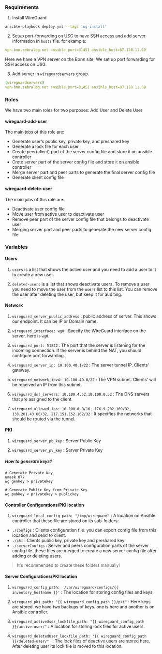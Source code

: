 ### Requirements

1. Install WireGuard

```bash
ansible-playbook deploy.yml --tags 'wg-install'
```

2. Setup port-forwarding on USG to have SSH access and add server information in `hosts` file. for example: 

```yml
vpn-bnn.zebralog.net ansible_port=31451 ansible_host=87.128.11.69
```
Here we have a VPN server on the Bonn site. We set up port forwarding for SSH access on USG.


3. Add server in `wireguardservers` group.
```yml
[wireguardservers]
vpn-bnn.zebralog.net ansible_port=31451 ansible_host=87.128.11.69
```

### Roles

We have two main roles for two purposes: Add User and Delete User

#### wireguard-add-user

The main jobs of this role are:
- Generate user's public key, private key, and preshared key
- Generate a lock file for each user
- Create peer(client) part of the server config file and store it on ansible controller
- Crete server part of the server config file and store it on ansible controller
- Merge server part and peer parts to generate the final server config file
- Generate client config file

#### wireguard-delete-user

The main jobs of this role are:

- Deactivate user config file
- Move user from active user to deactivate user
- Remove peer part of the server config file that belongs to deactivate user
- Merging server part and peer parts to generate the new server config file

### Variables

#### Users 

1. `users` is a list that shows the active user and you need to add a user to it to create a new user.

2. `deleted-users`  is a list that shows deactivate users. To remove a user you need to move the user from the `users` list to this list. You can remove the user after deleting the user, but keep it for auditing.

#### Network

1. `wireguard_server_public_address` : public address of server. This shows our endpoint. It can be IP or Domain name.

2. `wireguard_interface: wg0` : Specify the WireGuard interface on the server. here is `wg0`.

3. `wireguard_port: 51822` : The port that the server is listening for the incoming connection. If the server is behind the NAT, you should configure port forwarding.

4. `wireguard_server_ip: 10.100.40.1/22` : The server tunnel IP. Clients' gateway. 

5. `wireguard_network_ipv4: 10.100.40.0/22` : The VPN subnet. Clients' will be received an IP from this subnet.

6. `wireguard_dns_servers: 10.100.4.52,10.100.0.52` : The DNS servers that are assigned to the client.

7. `wireguard_allowed_ips: 10.100.0.0/16, 176.9.202.169/32, 138.201.43.66/32, 217.151.152.162/32` : It specifies the networks that should be routed via the tunnel.

#### PKI

1. `wireguard_server_pb_key` : Server Public Key

2. `wireguard_server_pv_key` : Server Private Key

##### How to generate keys?

```
# Generate Private Key
umask 077
wg genkey > privatekey

# Generate Public Key from Private Key
wg pubkey < privatekey > publickey
```

#### Controller Configurations/PKI location

1. `wireguard_local_config_path: "/tmp/wireguard"` : A location on Ansible controller that these file are stored on its sub-folders:
  - `./configs` :  Clients configuration file. you can export config file from this location and send to client.
  - `./pki` : Clients public key, private key and preshared key 
  - `./serverConfigs` : Server and peers configuration parts of the server config file. these files are merged to create a new server config file after adding or deleting users.


> It's recommended to create these folders manually!

#### Server Configurations/PKI location

1. `wireguard_config_path: '/var/wireguard/configs/{{ inventory_hostname }}'` : The location for storing config files and keys.

2. `wireguard_pki_path: "{{ wireguard_config_path }}/pki"` : Here keys are stored. we have two backups of keys. one is here and another is on Ansible controller.

3. `wireguard_activeUser_lockfile_path: "{{ wireguard_config_path }}/active-user/"` : A location for storing lock files for active users.

4. `wireguard_deletedUser_lockfile_path: "{{ wireguard_config_path }}/deleted-user/" ` : The lock files of deactive users are stored here. After deleting user its lock file is moved to this location.